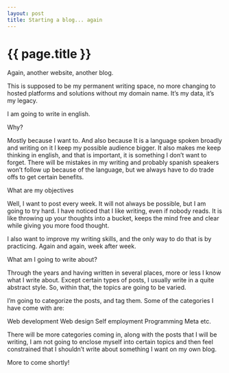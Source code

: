 ```yaml
---
layout: post
title: Starting a blog... again
---
```


{{ page.title }}
================

Again, another website, another blog.

This is supposed to be my permanent writing space, no more changing to hosted platforms and solutions without my domain name. It’s my data, it’s my legacy.

I am going to write in english.

Why?

Mostly because I want to. And also because It is a language spoken broadly and writing on it I keep my possible audience bigger. It also makes me keep thinking in english, and that is important, it is something I don’t want to forget. There will be mistakes in my writing and probably spanish speakers won’t follow up because of the language, but we always have to do trade offs to get certain benefits.

What are my objectives

Well, I want to post every week. It will not always be possible, but I am going to try hard. I have noticed that I like writing, even if nobody reads. It is like throwing up your thoughts into a bucket, keeps the mind free and clear while giving you more food thought.

I also want to improve my writing skills, and the only way to do that is by practicing. Again and again, week after week.

What am I going to write about?

Through the years and having written in several places, more or less I know what I write about. Except certain types of posts, I usually write in a quite abstract style. So, within that, the topics are going to be varied.

I’m going to categorize the posts, and tag them. Some of the categories I have come with are:

Web development
Web design
Self employment
Programming
Meta
etc.

There will be more categories coming in, along with the posts that I will be writing, I am not going to enclose myself into certain topics and then feel constrained that I shouldn’t write about something I want on my own blog.

More to come shortly!

